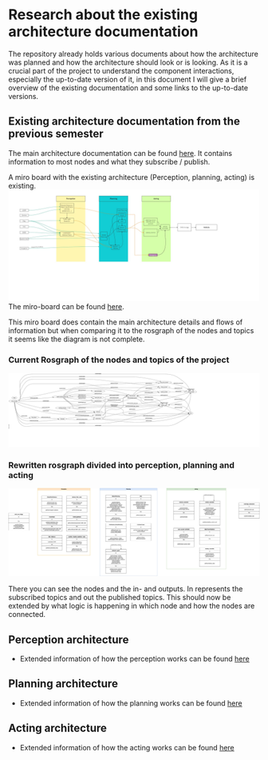 # Research about the existing architecture documentation

The repository already holds various documents about how the architecture was planned and how the architecture should
look or is
looking. As it is a crucial part of the project to understand the component interactions, especially the up-to-date
version of it, in this document I will give a brief overview of the existing documentation and some links to the
up-to-date versions.

## Existing architecture documentation from the previous semester

The main architecture documentation can be found [here](/ddoc/general/architecture.md).
It contains information to most nodes and what they subscribe / publish.

A miro board with the existing architecture (Perception, planning, acting) is existing.
![Architecture overview](/doc/assets/overview.jpg)
The miro-board can be
found [here](https://miro.com/welcomeonboard/a1F0d1dya2FneWNtbVk4cTBDU1NiN3RiZUIxdGhHNzJBdk5aS3N4VmdBM0R5c2Z1VXZIUUN4SkkwNHpuWlk2ZXwzNDU4NzY0NTMwNjYwNzAyODIzfDI=?share_link_id=785020837509).

This miro board does contain the main architecture details and flows of information but when comparing it to the
rosgraph of the nodes and topics it seems like the diagram is not complete.

### Current Rosgraph of the nodes and topics of the project

[//]: # "![Up to date ros graph](/doc/assets/research_assets/rosgraph.svg)"
![Up to date ros graph](/doc/assets/research_assets/rosgraph_leaf_topics.svg)

### Rewritten rosgraph divided into perception, planning and acting

![RosGraphDrawIO](/doc/assets/research_assets/node_path_ros.png)

There you can see the nodes and the in- and outputs. In represents the subscribed topics and out the published topics.
This should now be extended by what logic is happening in which node and how the nodes are connected.

## Perception architecture

- Extended information of how the perception works can be found [here](/doc/perception/README.md)

## Planning architecture

- Extended information of how the planning works can be found [here](/doc/planning/README.md)

## Acting architecture

- Extended information of how the acting works can be found [here](/doc/acting/architecture_documentation.md)
